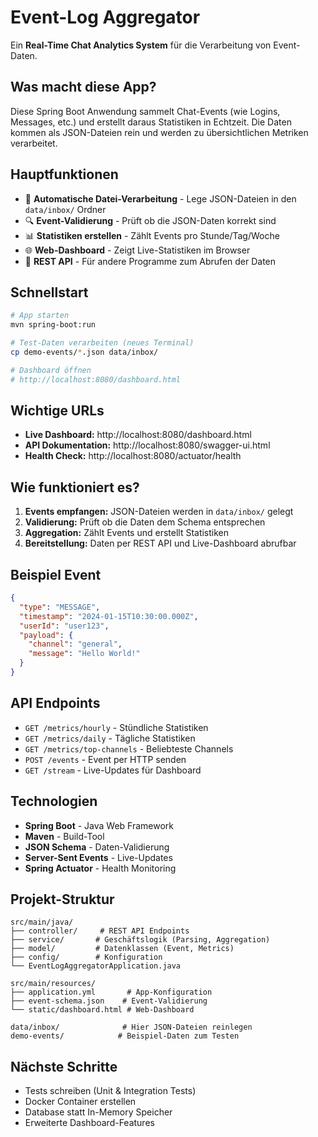 # Event-Log Aggregator

Ein **Real-Time Chat Analytics System** für die Verarbeitung von Event-Daten.

## Was macht diese App?

Diese Spring Boot Anwendung sammelt Chat-Events (wie Logins, Messages, etc.) und erstellt daraus Statistiken in Echtzeit. Die Daten kommen als JSON-Dateien rein und werden zu übersichtlichen Metriken verarbeitet.

## Hauptfunktionen

- 📁 **Automatische Datei-Verarbeitung** - Lege JSON-Dateien in den `data/inbox/` Ordner
- 🔍 **Event-Validierung** - Prüft ob die JSON-Daten korrekt sind
- 📊 **Statistiken erstellen** - Zählt Events pro Stunde/Tag/Woche
- 🌐 **Web-Dashboard** - Zeigt Live-Statistiken im Browser
- 🔄 **REST API** - Für andere Programme zum Abrufen der Daten

## Schnellstart

```bash
# App starten
mvn spring-boot:run

# Test-Daten verarbeiten (neues Terminal)
cp demo-events/*.json data/inbox/

# Dashboard öffnen
# http://localhost:8080/dashboard.html
```

## Wichtige URLs

- **Live Dashboard:** http://localhost:8080/dashboard.html
- **API Dokumentation:** http://localhost:8080/swagger-ui.html
- **Health Check:** http://localhost:8080/actuator/health

## Wie funktioniert es?

1. **Events empfangen:** JSON-Dateien werden in `data/inbox/` gelegt
2. **Validierung:** Prüft ob die Daten dem Schema entsprechen
3. **Aggregation:** Zählt Events und erstellt Statistiken
4. **Bereitstellung:** Daten per REST API und Live-Dashboard abrufbar

## Beispiel Event

```json
{
  "type": "MESSAGE",
  "timestamp": "2024-01-15T10:30:00.000Z",
  "userId": "user123",
  "payload": {
    "channel": "general",
    "message": "Hello World!"
  }
}
```

## API Endpoints

- `GET /metrics/hourly` - Stündliche Statistiken
- `GET /metrics/daily` - Tägliche Statistiken
- `GET /metrics/top-channels` - Beliebteste Channels
- `POST /events` - Event per HTTP senden
- `GET /stream` - Live-Updates für Dashboard

## Technologien

- **Spring Boot** - Java Web Framework
- **Maven** - Build-Tool
- **JSON Schema** - Daten-Validierung
- **Server-Sent Events** - Live-Updates
- **Spring Actuator** - Health Monitoring

## Projekt-Struktur

```
src/main/java/
├── controller/     # REST API Endpoints
├── service/       # Geschäftslogik (Parsing, Aggregation)
├── model/         # Datenklassen (Event, Metrics)
├── config/        # Konfiguration
└── EventLogAggregatorApplication.java

src/main/resources/
├── application.yml       # App-Konfiguration
├── event-schema.json    # Event-Validierung
└── static/dashboard.html # Web-Dashboard

data/inbox/              # Hier JSON-Dateien reinlegen
demo-events/            # Beispiel-Daten zum Testen
```

## Nächste Schritte 

- Tests schreiben (Unit & Integration Tests)
- Docker Container erstellen
- Database statt In-Memory Speicher
- Erweiterte Dashboard-Features